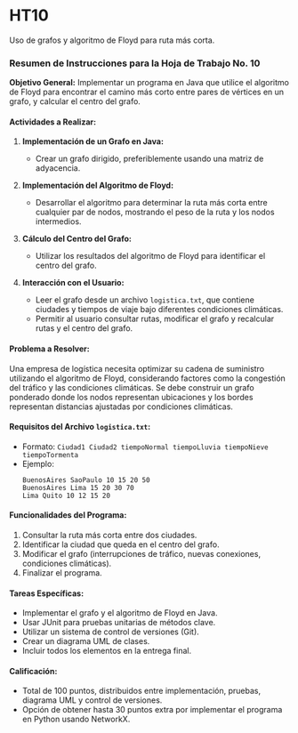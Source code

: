 # HT10
Uso de grafos y algoritmo de Floyd para ruta más corta.

### Resumen de Instrucciones para la Hoja de Trabajo No. 10
**Objetivo General:** Implementar un programa en Java que utilice el algoritmo de Floyd para encontrar el camino más corto entre pares de vértices en un grafo, y calcular el centro del grafo.

#### Actividades a Realizar:
1. **Implementación de un Grafo en Java:**
   - Crear un grafo dirigido, preferiblemente usando una matriz de adyacencia.
   
2. **Implementación del Algoritmo de Floyd:**
   - Desarrollar el algoritmo para determinar la ruta más corta entre cualquier par de nodos, mostrando el peso de la ruta y los nodos intermedios.

3. **Cálculo del Centro del Grafo:**
   - Utilizar los resultados del algoritmo de Floyd para identificar el centro del grafo.

4. **Interacción con el Usuario:**
   - Leer el grafo desde un archivo `logistica.txt`, que contiene ciudades y tiempos de viaje bajo diferentes condiciones climáticas.
   - Permitir al usuario consultar rutas, modificar el grafo y recalcular rutas y el centro del grafo.

#### Problema a Resolver:
Una empresa de logística necesita optimizar su cadena de suministro utilizando el algoritmo de Floyd, considerando factores como la congestión del tráfico y las condiciones climáticas. Se debe construir un grafo ponderado donde los nodos representan ubicaciones y los bordes representan distancias ajustadas por condiciones climáticas.

#### Requisitos del Archivo `logistica.txt`:
- Formato: `Ciudad1 Ciudad2 tiempoNormal tiempoLluvia tiempoNieve tiempoTormenta`
- Ejemplo:
  ```
  BuenosAires SaoPaulo 10 15 20 50
  BuenosAires Lima 15 20 30 70
  Lima Quito 10 12 15 20
  ```

#### Funcionalidades del Programa:
1. Consultar la ruta más corta entre dos ciudades.
2. Identificar la ciudad que queda en el centro del grafo.
3. Modificar el grafo (interrupciones de tráfico, nuevas conexiones, condiciones climáticas).
4. Finalizar el programa.

#### Tareas Específicas:
- Implementar el grafo y el algoritmo de Floyd en Java.
- Usar JUnit para pruebas unitarias de métodos clave.
- Utilizar un sistema de control de versiones (Git).
- Crear un diagrama UML de clases.
- Incluir todos los elementos en la entrega final.

#### Calificación:
- Total de 100 puntos, distribuidos entre implementación, pruebas, diagrama UML y control de versiones.
- Opción de obtener hasta 30 puntos extra por implementar el programa en Python usando NetworkX.
